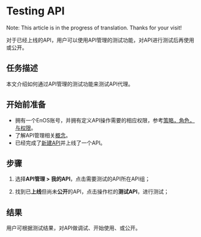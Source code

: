 # Testing API

Note: This article is in the progress of translation. Thanks for your visit!

对于已经上线的API，用户可以使用API管理的测试功能，对API进行测试后再使用或公开。

## 任务描述

本文介绍如何通过API管理的测试功能来测试API代理。


## 开始前准备

- 拥有一个EnOS账号，并拥有定义API操作需要的相应权限，参考[策略，角色，与权限](/docs/iam/zh_CN/latest/access_policy)。
- 了解API管理相关[概念](api_management_concepts)。
- 已经完成了[新建API](creating_api)并上线了一个API。

## 步骤

1. 选择**API管理 > 我的API**，点击需要测试的API所在API组；

2. 找到已**上线**但尚未**公开**的API，点击操作栏的**测试API**，进行测试；

## 结果

用户可根据测试结果，对API做调试、开始使用、或公开。

